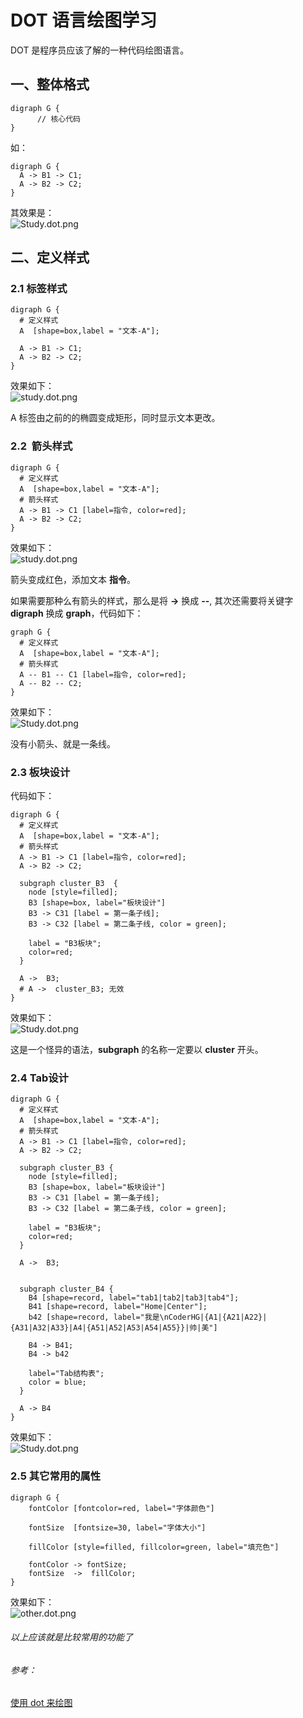 # DOT 语言绘图学习

DOT 是程序员应该了解的一种代码绘图语言。

## 一、整体格式
```
digraph G {
      // 核心代码
}
```

如：
```
digraph G {
  A -> B1 -> C1;
  A -> B2 -> C2;
}
```

其效果是：  
![Study.dot.png](https://upload-images.jianshu.io/upload_images/1198135-c8014385a55509fc.png?imageMogr2/auto-orient/strip%7CimageView2/2/w/1240)

## 二、定义样式
### 2.1 标签样式
```
digraph G {
  # 定义样式
  A  [shape=box,label = "文本-A"];

  A -> B1 -> C1;
  A -> B2 -> C2;
}
```

效果如下：  
![study.dot.png](https://upload-images.jianshu.io/upload_images/1198135-1df43363b72fc22c.png?imageMogr2/auto-orient/strip%7CimageView2/2/w/1240)

A 标签由之前的的椭圆变成矩形，同时显示文本更改。


### 2.2  箭头样式

```
digraph G {
  # 定义样式
  A  [shape=box,label = "文本-A"];
  # 箭头样式
  A -> B1 -> C1 [label=指令, color=red];
  A -> B2 -> C2;
}
```

效果如下：  
![study.dot.png](https://upload-images.jianshu.io/upload_images/1198135-fe0b7575e24a4c3a.png?imageMogr2/auto-orient/strip%7CimageView2/2/w/1240)


箭头变成红色，添加文本 **指令**。


如果需要那种么有箭头的样式，那么是将 **->** 换成 **--**, 其次还需要将关键字 **digraph** 换成 **graph**，代码如下：
```
graph G {
  # 定义样式
  A  [shape=box,label = "文本-A"];
  # 箭头样式
  A -- B1 -- C1 [label=指令, color=red];
  A -- B2 -- C2;
}
```

效果如下：  
![Study.dot.png](https://upload-images.jianshu.io/upload_images/1198135-f854a81203bd4736.png?imageMogr2/auto-orient/strip%7CimageView2/2/w/1240)

没有小箭头、就是一条线。

### 2.3 板块设计
代码如下：
```
digraph G {
  # 定义样式
  A  [shape=box,label = "文本-A"];
  # 箭头样式
  A -> B1 -> C1 [label=指令, color=red];
  A -> B2 -> C2;

  subgraph cluster_B3  {
  	node [style=filled];
  	B3 [shape=box, label="板块设计"]
  	B3 -> C31 [label = 第一条子线];
  	B3 -> C32 [label = 第二条子线, color = green];

  	label = "B3板块";
  	color=red;
  }

  A ->  B3;
  # A ->  cluster_B3; 无效
}
```

效果如下：  
![Study.dot.png](https://upload-images.jianshu.io/upload_images/1198135-369e279775b90d24.png?imageMogr2/auto-orient/strip%7CimageView2/2/w/1240)

这是一个怪异的语法，**subgraph** 的名称一定要以 **cluster** 开头。


### 2.4 Tab设计
```
digraph G {
  # 定义样式
  A  [shape=box,label = "文本-A"];
  # 箭头样式
  A -> B1 -> C1 [label=指令, color=red];
  A -> B2 -> C2;

  subgraph cluster_B3 {
  	node [style=filled];
  	B3 [shape=box, label="板块设计"]
  	B3 -> C31 [label = 第一条子线];
  	B3 -> C32 [label = 第二条子线, color = green];

  	label = "B3板块";
  	color=red;
  }

  A ->  B3;


  subgraph cluster_B4 {
  	B4 [shape=record, label="tab1|tab2|tab3|tab4"];
  	B41 [shape=record, label="Home|Center"];
  	b42 [shape=record, label="我是\nCoderHG|{A1|{A21|A22}|{A31|A32|A33}|A4|{A51|A52|A53|A54|A55}}|帅|美"]

  	B4 -> B41;
  	B4 -> b42

  	label="Tab结构表";
  	color = blue;
  }

  A -> B4
}
```

效果如下：  
![Study.dot.png](https://upload-images.jianshu.io/upload_images/1198135-4947e8642ea14f9d.png?imageMogr2/auto-orient/strip%7CimageView2/2/w/1240)


### 2.5 其它常用的属性
```
digraph G {
	fontColor [fontcolor=red, label="字体颜色"]

	fontSize  [fontsize=30, label="字体大小"]

	fillColor [style=filled, fillcolor=green, label="填充色"]

	fontColor -> fontSize;
	fontSize  ->  fillColor;
}
```

效果如下：  
![other.dot.png](https://upload-images.jianshu.io/upload_images/1198135-07a0dd6eaa8cb59f.png?imageMogr2/auto-orient/strip%7CimageView2/2/w/1240)






###### 以上应该就是比较常用的功能了

###### 参考：
[使用 dot 来绘图](http://www.360doc.com/content/16/0717/23/12572656_576393368.shtml)

